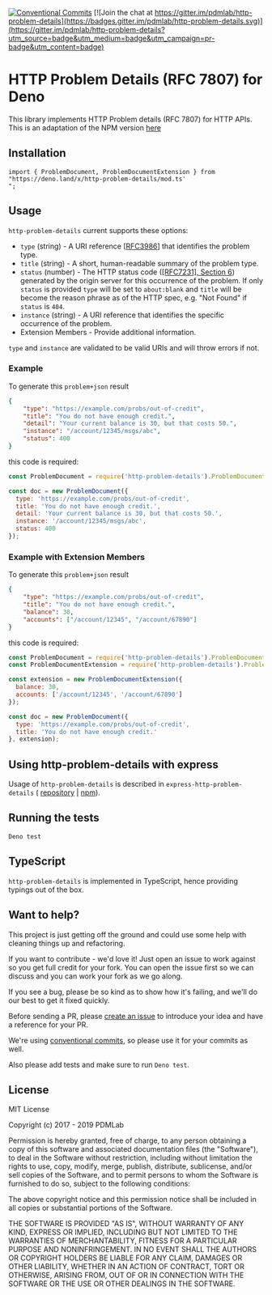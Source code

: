 [![Conventional Commits](https://img.shields.io/badge/Conventional%20Commits-1.0.0-yellow.svg)](https://conventionalcommits.org) [![Join the chat at https://gitter.im/pdmlab/http-problem-details](https://badges.gitter.im/pdmlab/http-problem-details.svg)](https://gitter.im/pdmlab/http-problem-details?utm_source=badge&utm_medium=badge&utm_campaign=pr-badge&utm_content=badge)

# HTTP Problem Details (RFC 7807) for Deno

This library implements HTTP Problem details (RFC 7807) for HTTP APIs. This is an adaptation of the NPM version [here](https://github.com/PDMLab/http-problem-details)

## Installation

```
import { ProblemDocument, ProblemDocumentExtension } from "https://deno.land/x/http-problem-details/mod.ts'
";
```


## Usage

`http-problem-details` current supports these options:

* `type` (string) - A URI reference [[RFC3986](https://tools.ietf.org/html/rfc3986)] that identifies the problem type.
* `title` (string) - A short, human-readable summary of the problem type.
* `status` (number) - The HTTP status code ([[RFC7231], Section 6](https://tools.ietf.org/html/rfc7231#section-6)) generated by the origin server for this occurrence of the problem. If only `status` is provided `type` will be set to `about:blank` and `title` will be become the reason phrase as of the HTTP spec, e.g. "Not Found" if `status` is `404`.
* `instance` (string) - A URI reference that identifies the specific occurrence of the problem.
* Extension Members - Provide additional information.

`type` and `instance` are validated to be valid URIs and will throw errors if not.

### Example

To generate this `problem+json` result

```json
{
    "type": "https://example.com/probs/out-of-credit",
    "title": "You do not have enough credit.",
    "detail": "Your current balance is 30, but that costs 50.",
    "instance": "/account/12345/msgs/abc",
    "status": 400
}
```

this code is required:

```javascript
const ProblemDocument = require('http-problem-details').ProblemDocument;

const doc = new ProblemDocument({
  type: 'https://example.com/probs/out-of-credit',
  title: 'You do not have enough credit.',
  detail: 'Your current balance is 30, but that costs 50.',
  instance: '/account/12345/msgs/abc',
  status: 400
});
```

### Example with Extension Members

To generate this `problem+json` result

```json
{
    "type": "https://example.com/probs/out-of-credit",
    "title": "You do not have enough credit.",
    "balance": 30,
    "accounts": ["/account/12345", "/account/67890"]
}
```

this code is required:

```javascript
const ProblemDocument = require('http-problem-details').ProblemDocument;
const ProblemDocumentExtension = require('http-problem-details').ProblemDocumentExtension;

const extension = new ProblemDocumentExtension({
  balance: 30,
  accounts: ['/account/12345', '/account/67890']
});

const doc = new ProblemDocument({
  type: 'https://example.com/probs/out-of-credit',
  title: 'You do not have enough credit.'
}, extension);
```

## Using http-problem-details with express
Usage of `http-problem-details` is described in `express-http-problem-details` ( [repository](https://github.com/PDMLab/express-http-problem-details) | [npm](https://www.npmjs.com/package/express-http-problem-details)).

## Running the tests

```
Deno test
```

## TypeScript
`http-problem-details` is implemented in TypeScript, hence providing typings out of the box.

## Want to help?

This project is just getting off the ground and could use some help with cleaning things up and refactoring.

If you want to contribute - we'd love it! Just open an issue to work against so you get full credit for your fork. You can open the issue first so we can discuss and you can work your fork as we go along.

If you see a bug, please be so kind as to show how it's failing, and we'll do our best to get it fixed quickly.

Before sending a PR, please [create an issue](https://github.com/flowbench/http-problem-details/issues/new) to introduce your idea and have a reference for your PR.

We're using [conventional commits](https://www.conventionalcommits.org), so please use it for your commits as well.

Also please add tests and make sure to run `Deno test`.

## License

MIT License

Copyright (c) 2017 - 2019 PDMLab

Permission is hereby granted, free of charge, to any person obtaining a copy
of this software and associated documentation files (the "Software"), to deal
in the Software without restriction, including without limitation the rights
to use, copy, modify, merge, publish, distribute, sublicense, and/or sell
copies of the Software, and to permit persons to whom the Software is
furnished to do so, subject to the following conditions:

The above copyright notice and this permission notice shall be included in all
copies or substantial portions of the Software.

THE SOFTWARE IS PROVIDED "AS IS", WITHOUT WARRANTY OF ANY KIND, EXPRESS OR
IMPLIED, INCLUDING BUT NOT LIMITED TO THE WARRANTIES OF MERCHANTABILITY,
FITNESS FOR A PARTICULAR PURPOSE AND NONINFRINGEMENT. IN NO EVENT SHALL THE
AUTHORS OR COPYRIGHT HOLDERS BE LIABLE FOR ANY CLAIM, DAMAGES OR OTHER
LIABILITY, WHETHER IN AN ACTION OF CONTRACT, TORT OR OTHERWISE, ARISING FROM,
OUT OF OR IN CONNECTION WITH THE SOFTWARE OR THE USE OR OTHER DEALINGS IN THE
SOFTWARE.


